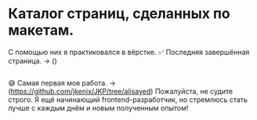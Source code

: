 # Каталог страниц, сделанных по макетам.
С помощью них я практиковался в вёрстке.
:white_check_mark: Последняя завершённая страница. -> ()
```
```
:sweat_smile: Самая первая моя работа. -> (https://github.com/jkenix/JKP/tree/alisayed)
Пожалуйста, не судите строго. Я ещё начинающий frontend-разработчик, но стремлюсь стать лучше с каждым днём и новым полученным опытом!
